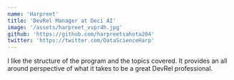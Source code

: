 ```yaml
---
name: 'Harpreet'
title: 'DevRel Manager at Deci AI'
image: '/assets/harpreet_vvpr4h.jpg'
github: 'https://github.com/harpreetsahota204'
twitter: 'https://twitter.com/DataScienceHarp'
---
```


I like the structure of the program and the topics covered. It provides an all around perspective of what it takes to be
a great DevRel professional.
